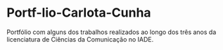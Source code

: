 # Portf-lio-Carlota-Cunha
Portfólio com alguns dos trabalhos realizados ao longo dos três anos da licenciatura de Ciências da Comunicação no IADE.
